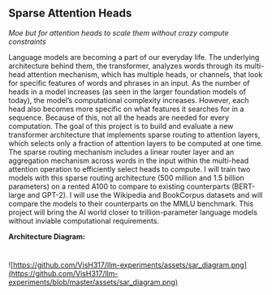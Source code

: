 ## Sparse Attention Heads

_Moe but for attention heads to scale them without crazy compute constraints_

Language models are becoming a part of our everyday life. The underlying architecture behind them, the transformer, analyzes words through its multi-head attention mechanism, which has multiple heads, or channels, that look for specific features of words and phrases in an input. As the number of heads in a model increases (as seen in the larger foundation models of today), the model’s computational complexity increases. However, each head also becomes more specific on what features it searches for in a sequence. Because of this, not all the heads are needed for every computation. The goal of this project is to build and evaluate a new transformer architecture that implements sparse routing to attention layers, which selects only a fraction of attention layers to be computed at one time. The sparse routing mechanism includes a linear router layer and an aggregation mechanism across words in the input within the multi-head attention operation to efficiently select heads to compute. I will train two models with this sparse routing architecture (500 million and 1.5 billion parameters) on a rented A100 to compare to existing counterparts (BERT-large and GPT-2). I will use the Wikipedia and BookCorpus datasets and will compare the models to their counterparts on the MMLU benchmark. This project will bring the AI world closer to trillion-parameter language models without inviable computational requirements.

**Architecture Diagram:**
#
![https://github.com/VisH317/llm-experiments/assets/sar_diagram.png](https://github.com/VisH317/llm-experiments/blob/master/assets/sar_diagram.png)

